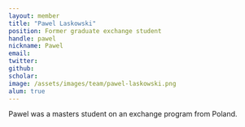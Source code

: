 ```yaml
---
layout: member
title: "Pawel Laskowski"
position: Former graduate exchange student
handle: pawel
nickname: Pawel
email: 
twitter: 
github: 
scholar: 
image: /assets/images/team/pawel-laskowski.png
alum: true
---
```

Pawel was a masters student on an exchange program from Poland.